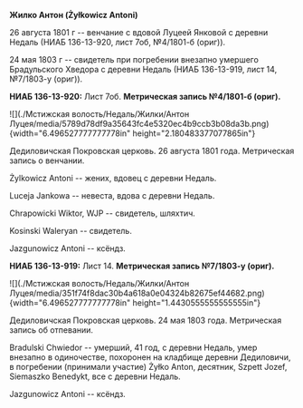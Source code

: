 **Жилко Антон (Żyłkowicz Antoni)**

26 августа 1801 г -- венчание с вдовой Луцеей Янковой с деревни Недаль
(НИАБ 136-13-920, лист 7об, №4/1801-б (ориг)).

24 мая 1803 г -- свидетель при погребении внезапно умершего Брадульского
Хведора с деревни Недаль (НИАБ 136-13-919, лист 14, №7/1803-у (ориг)).

**НИАБ 136-13-920:** Лист 7об. **Метрическая запись №4/1801-б (ориг).**

![](./Мстижская волость/Недаль/Жилки/Антон Луцея/media/5789d78df9a35643fc4e5320ec4b9ccb3b08da3b.png){width="6.496527777777778in"
height="2.180483377077865in"}

Дедиловичская Покровская церковь. 26 августа 1801 года. Метрическая
запись о венчании.

Żylkowicz Antoni -- жених, вдовец с деревни Недаль.

Luceja Jankowa -- невеста, вдова с деревни Недаль.

Chrapowicki Wiktor, WJP -- свидетель, шляхтич.

Kosinski Waleryan -- свидетель.

Jazgunowicz Antoni -- ксёндз.

**НИАБ 136-13-919:** Лист 14. **Метрическая запись №7/1803-у (ориг).**

![](./Мстижская волость/Недаль/Жилки/Антон Луцея/media/351f74f8dac30b4a618a0e04324b82675ef44682.png){width="6.496527777777778in"
height="1.4430555555555555in"}

Дедиловичская Покровская церковь. 24 мая 1803 года. Метрическая запись
об отпевании.

Bradulski Chwiedor -- умерший, 41 год, с деревни Недаль, умер внезапно в
одиночестве, похоронен на кладбище деревни Дедиловичи, в погребении
(принимали участие) Żyłko Anton, десятник, Szpett Jozef, Siemaszko
Benedykt, все с деревни Недаль.

Jazgunowicz Antoni -- ксёндз.
